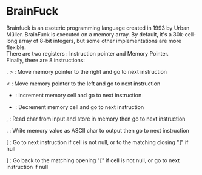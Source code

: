 # BrainFuck
 Brainfuck is an esoteric programming language created in 1993 by Urban Müller.
 BrainFuck is executed on a memory array. By default, it's a 30k-cell-long array of 8-bit integers, but some other implementations are more flexible.  
 There are two registers : Instruction pointer and Memory Pointer.  
 Finally, there are 8 instructions:
 
 
 
.  > : Move memory pointer to the right and go to next instruction 
 
 < : Move memory pointer to the left and go to next instruction 
 
 + : Increment memory cell and go to next instruction 
 
 - : Decrement memory cell and go to next instruction 
 
 , : Read char from input and store in memory then go to next instruction 
 
 . : Write memory value as ASCII char to output then go to next instruction
 
 [ : Go to next instruction if cell is not null, or to the matching closing "]" if null
 
 ] : Go back to the matching opening "[" if cell is not null, or go to next instruction if null
